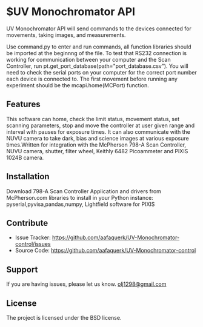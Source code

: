 $UV Monochromator API
========

UV Monochromator API will send commands to the devices connected for movements, taking images, and measurements.

Use command.py to enter and run commands, all function libraries should be imported at the beginnng of the file.
To test that RS232 connection is working for communication between your computer and the Scan Controller, run pt.get_port_database(path="port_database.csv"). You will need to check the serial ports on your computer for the correct port number each device is connected to.
The first movement before running any experiment should be the mcapi.home(MCPort) function.

Features
--------
This software can home, check the limit status, movement status, set scanning parameters, stop and move the controller at user given range and interval with pauses for exposure times. It can also communicate with the NUVU camera to take dark, bias and science images at various exposure times.Written for integration with the McPherson 798-A Scan Controller, NUVU camera, shutter, filter wheel, Keithly 6482 Picoammeter and PIXIS 1024B camera.

Installation
------------
Download 798-A Scan Controller Application and drivers from McPherson.com
libraries to install in your Python instance: pyserial,pyvisa,pandas,numpy,
Lightfield software for PIXIS

Contribute
----------

- Issue Tracker: https://github.com/aafaquerk/UV-Monochromator-control/issues
- Source Code: https://github.com/aafaquerk/UV-Monochromator-control

Support
-------

If you are having issues, please let us know.
olj1298@gmail.com

License
-------

The project is licensed under the BSD license.
